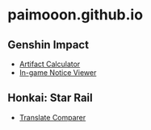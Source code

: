 # paimooon.github.io

## Genshin Impact
- [Artifact Calculator](https://paimooon.github.io/level.html)
- [In-game Notice Viewer](https://paimooon.github.io/ingame_notice.html)

## Honkai: Star Rail
- [Translate Comparer](https://paimooon.github.io/translate.html)
